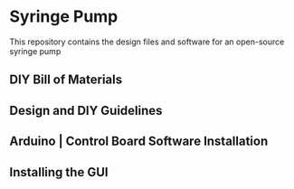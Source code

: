 # Syringe Pump
This repository contains the design files and software for an open-source syringe pump

## DIY Bill of Materials

## Design and DIY Guidelines

## Arduino | Control Board Software Installation

## Installing the GUI



